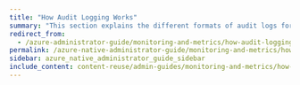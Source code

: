 ```yaml
---
title: "How Audit Logging Works"
summary: "This section explains the different formats of audit logs for file system operations that Qumulo Core generates whenever a connected client sends a request to a Qumulo cluster."
redirect_from:
  - /azure-administrator-guide/monitoring-and-metrics/how-audit-logging-works.html
permalink: /azure-native-administrator-guide/monitoring-and-metrics/how-audit-logging-works.html
sidebar: azure_native_administrator_guide_sidebar
include_content: content-reuse/admin-guides/monitoring-and-metrics/how-audit-logging-works.md
---
```

